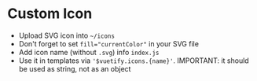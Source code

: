 # Custom Icon

* Upload SVG icon into `~/icons`
* Don't forget to set `fill="currentColor"` in your SVG file
* Add icon name (without `.svg`) info `index.js`
* Use it in templates via `'$vuetify.icons.{name}'`. IMPORTANT: it should be used as string, not as an object
